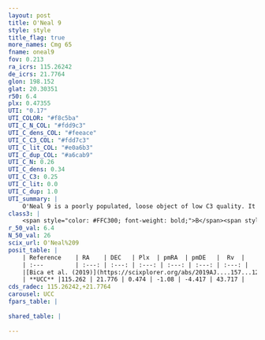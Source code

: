 ```yaml
---
layout: post
title: O'Neal 9
style: style
title_flag: true
more_names: Cmg 65
fname: oneal9
fov: 0.213
ra_icrs: 115.26242
de_icrs: 21.7764
glon: 198.152
glat: 20.30351
r50: 6.4
plx: 0.47355
UTI: "0.17"
UTI_COLOR: "#f8c5ba"
UTI_C_N_COL: "#fdd9c3"
UTI_C_dens_COL: "#feeace"
UTI_C_C3_COL: "#fdd7c3"
UTI_C_lit_COL: "#e0a6b3"
UTI_C_dup_COL: "#a6cab9"
UTI_C_N: 0.26
UTI_C_dens: 0.34
UTI_C_C3: 0.25
UTI_C_lit: 0.0
UTI_C_dup: 1.0
UTI_summary: |
    O'Neal 9 is a poorly populated, loose object of low C3 quality. It is rarely studied in the literature, with no articles listed in the last 6 years.
class3: |
    <span style="color: #FFC300; font-weight: bold;">B</span><span style="color: purple; font-weight: bold;">D</span>
r_50_val: 6.4
N_50_val: 26
scix_url: O'Neal%209
posit_table: |
    | Reference    | RA    | DEC   | Plx  | pmRA  | pmDE   |  Rv  |
    | :---         | :---: | :---: | :---: | :---: | :---: | :---: |
    |[Bica et al. (2019)](https://scixplorer.org/abs/2019AJ....157...12B) | 115.231 | 21.811 | -- | -- | -- | -- |
    | **UCC** |115.262 | 21.776 | 0.474 | -1.08 | -4.417 | 43.717 | 
cds_radec: 115.26242,+21.7764
carousel: UCC
fpars_table: |
    
shared_table: |
    
---
```

